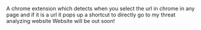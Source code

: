 A chrome extension which detects when you select the url in chrome in any page and if it is a url it pops up a shortcut to directly go to my threat analyzing website
Website will be out soon!
